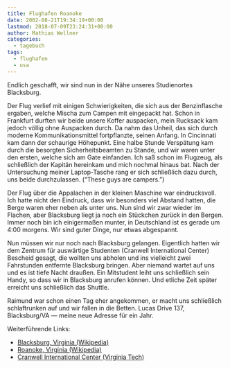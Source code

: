 ```yaml
---
title: Flughafen Roanoke
date: 2002-08-21T19:34:19+00:00
lastmod: 2018-07-09T23:24:31+00:00
author: Mathias Wellner
categories:
  - tagebuch
tags:
  - flughafen
  - usa
---
```

Endlich geschafft, wir sind nun in der Nähe unseres Studienortes Blacksburg. 
<!--more-->

Der Flug verlief mit einigen Schwierigkeiten, die sich aus der Benzinflasche ergaben, welche Mischa zum Campen mit eingepackt hat. Schon in Frankfurt durften wir beide unsere Koffer auspacken, mein Rucksack kam jedoch völlig ohne Auspacken durch. Da nahm das Unheil, das sich durch moderne Kommunikationsmittel fortpflanzte, seinen Anfang. In Cincinnati kam dann der schaurige Höhepunkt. Eine halbe Stunde Verspätung kam durch die besorgten Sicherheitsbeamten zu Stande, und wir waren unter den ersten, welche sich am Gate einfanden. Ich saß schon im Flugzeug, als schließlich der Kapitän hereinkam und mich nochmal hinaus bat. Nach der Untersuchung meiner Laptop-Tasche rang er sich schließlich dazu durch, uns beide durchzulassen. (&#8220;These guys are campers.&#8221;)

Der Flug über die Appalachen in der kleinen Maschine war eindrucksvoll. Ich hatte nicht den Eindruck, dass wir besonders viel Abstand hatten, die Berge waren eher neben als unter uns. Nun sind wir zwar wieder im Flachen, aber Blacksburg liegt ja noch ein Stückchen zurück in den Bergen. Immer noch bin ich einigermaßen munter, in Deutschland ist es gerade um 4:00 morgens. Wir sind guter Dinge, nur etwas abgespannt.

Nun müssen wir nur noch nach Blacksburg gelangen. Eigentlich hatten wir dem Zentrum für auswärtige Studenten (Cranwell International Center) Bescheid gesagt, die wollten uns abholen und ins vielleicht zwei Fahrstunden entfernte Blacksburg bringen. Aber niemand wartet auf uns und es ist tiefe Nacht draußen. Ein Mitstudent leiht uns schließlich sein Handy, so dass wir in Blacksburg anrufen können. Und etliche Zeit später erreicht uns schließlich das Shuttle.

Raimund war schon einen Tag eher angekommen, er macht uns schließlich schlaftrunken auf und wir fallen in die Betten. Lucas Drive 137, Blacksburg/VA &mdash; meine neue Adresse für ein Jahr.

Weiterführende Links:

  * [Blacksburg, Virginia (Wikipedia)](https://de.wikipedia.org/wiki/Blacksburg_%28Virginia%29)
  * [Roanoke, Virginia (Wikipedia)](https://de.wikipedia.org/wiki/Roanoke_%28Virginia%29)
  * [Cranwell International Center (Virginia Tech)](http://www.international.vt.edu/)